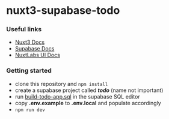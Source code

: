 # nuxt3-supabase-todo
### Useful links
- [Nuxt3 Docs](https://nuxt.com/docs)
- [Supabase Docs](https://supabase.com/docs)
- [NuxtLabs UI Docs](https://ui.nuxtlabs.com/getting-started)

### Getting started
- clone this repository and ```npm install```
- create a supabase project called ***todo*** (name not important)
- run [build-todo-app.sql](./sql-scripts/build-todo-app.sql) in the supabase SQL editor
- copy **.env.example** to **.env.local** and populate accordingly 
- ```npm run dev```
